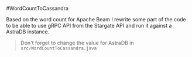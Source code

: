 #WordCountToCassandra

Based on the word count for Apache Beam I rewrite some part of the code to be able to use gRPC API from the Stargate API and run it against a AstraDB instance.

> Don't forget to change the value for AstraDB in `src/WordCountToCassandra.java`
